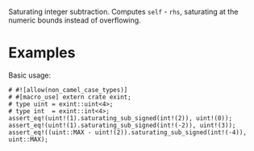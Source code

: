 Saturating integer subtraction. Computes `self` - `rhs`,
saturating at the numeric bounds instead of overflowing.

# Examples

Basic usage:

```
# #![allow(non_camel_case_types)]
# #[macro_use] extern crate exint;
# type uint = exint::uint<4>;
# type int  = exint::int<4>;
assert_eq!(uint!(1).saturating_sub_signed(int!(2)), uint!(0));
assert_eq!(uint!(1).saturating_sub_signed(int!(-2)), uint!(3));
assert_eq!((uint::MAX - uint!(2)).saturating_sub_signed(int!(-4)), uint::MAX);
```
